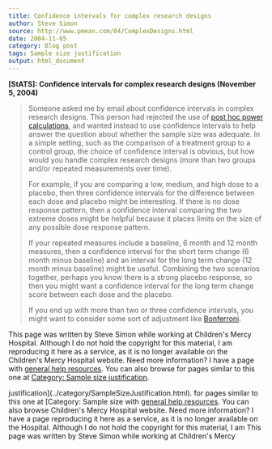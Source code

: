 ```yaml
---
title: Confidence intervals for complex research designs
author: Steve Simon
source: http://www.pmean.com/04/ComplexDesigns.html
date: 2004-11-05
category: Blog post
tags: Sample size justification
output: html_document
---
```

**[StATS]: Confidence intervals for complex research
designs (November 5, 2004)**

> Someone asked me by email about confidence intervals in complex
> research designs. This person had rejected the use of [post hoc power
> calculations](../size/posthoc.asp), and wanted instead to use
> confidence intervals to help answer the question about whether the
> sample size was adequate. In a simple setting, such as the comparison
> of a treatment group to a control group, the choice of confidence
> interval is obvious, but how would you handle complex research designs
> (more than two groups and/or repeated measurements over time).
>
> For example, if you are comparing a low, medium, and high dose to a
> placebo, then three confidence intervals for the difference between
> each dose and placebo might be interesting. If there is no dose
> response pattern, then a confidence interval comparing the two extreme
> doses might be helpful because it places limits on the size of any
> possible dose response pattern.
>
> If your repeated measures include a baseline, 6 month and 12 month
> measures, then a confidence interval for the short term change (6
> month minus baseline) and an interval for the long term change (12
> month minus baseline) might be useful. Combining the two scenarios
> together, perhaps you know there is a strong placebo response, so then
> you might want a confidence interval for the long term change score
> between each dose and the placebo.
>
> If you end up with more than two or three confidence intervals, you
> might want to consider some sort of adjustment like
> [Bonferroni](../ask/bonferroni.asp).

This page was written by Steve Simon while working at Children\'s Mercy
Hospital. Although I do not hold the copyright for this material, I am
reproducing it here as a service, as it is no longer available on the
Children\'s Mercy Hospital website. Need more information? I have a page
with [general help resources](../GeneralHelp.html). You can also browse
for pages similar to this one at [Category: Sample size
justification](../category/SampleSizeJustification.html).
<!---More--->
justification](../category/SampleSizeJustification.html).
for pages similar to this one at [Category: Sample size
with [general help resources](../GeneralHelp.html). You can also browse
Children\'s Mercy Hospital website. Need more information? I have a page
reproducing it here as a service, as it is no longer available on the
Hospital. Although I do not hold the copyright for this material, I am
This page was written by Steve Simon while working at Children\'s Mercy

<!---Do not use
**[StATS]: Confidence intervals for complex research
This page was written by Steve Simon while working at Children\'s Mercy
Hospital. Although I do not hold the copyright for this material, I am
reproducing it here as a service, as it is no longer available on the
Children\'s Mercy Hospital website. Need more information? I have a page
with [general help resources](../GeneralHelp.html). You can also browse
for pages similar to this one at [Category: Sample size
justification](../category/SampleSizeJustification.html).
--->

